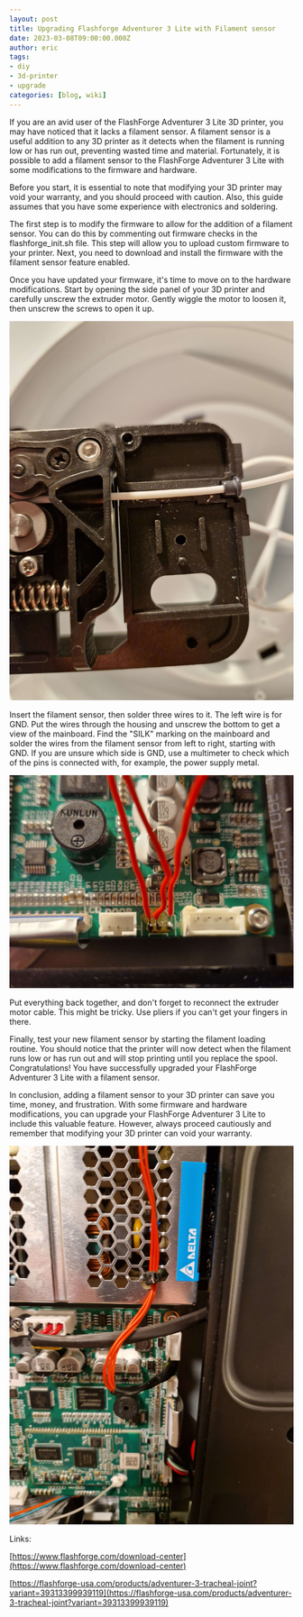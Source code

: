 ```yaml
---
layout: post
title: Upgrading Flashforge Adventurer 3 Lite with Filament sensor
date: 2023-03-08T09:00:00.000Z
author: eric
tags:
- diy
- 3d-printer
- upgrade
categories: [blog, wiki]
---
```


If you are an avid user of the FlashForge Adventurer 3 Lite 3D printer, you may have noticed that it lacks a filament sensor. A filament sensor is a useful addition to any 3D printer as it detects when the filament is running low or has run out, preventing wasted time and material. Fortunately, it is possible to add a filament sensor to the FlashForge Adventurer 3 Lite with some modifications to the firmware and hardware.

Before you start, it is essential to note that modifying your 3D printer may void your warranty, and you should proceed with caution. Also, this guide assumes that you have some experience with electronics and soldering.

The first step is to modify the firmware to allow for the addition of a filament sensor. You can do this by commenting out firmware checks in the flashforge\_init.sh file. This step will allow you to upload custom firmware to your printer. Next, you need to download and install the firmware with the filament sensor feature enabled.

Once you have updated your firmware, it's time to move on to the hardware modifications. Start by opening the side panel of your 3D printer and carefully unscrew the extruder motor. Gently wiggle the motor to loosen it, then unscrew the screws to open it up.

<!-- <figure class="kg-card kg-image-card kg-card-hascaption"><img src="/assets/img/2023/03/20230307_221759.jpg" class="kg-image" alt loading="lazy" width="2000" height="2667" srcset="/assets/img/size/w600/2023/03/20230307_221759.jpg 600w,/assets/img/size/w1000/2023/03/20230307_221759.jpg 1000w,/assets/img/size/w1600/2023/03/20230307_221759.jpg 1600w,/assets/img/size/w2400/2023/03/20230307_221759.jpg 2400w" sizes="(min-width: 720px) 720px"><figcaption>There is space for the filament sensor.</figcaption></figure><figure class="kg-card kg-image-card"><img src="/assets/img/2023/03/20230307_232154-2.jpg" class="kg-image" alt loading="lazy" width="2000" height="2667" srcset="/assets/img/size/w600/2023/03/20230307_232154-2.jpg 600w,/assets/img/size/w1000/2023/03/20230307_232154-2.jpg 1000w,/assets/img/size/w1600/2023/03/20230307_232154-2.jpg 1600w,/assets/img/size/w2400/2023/03/20230307_232154-2.jpg 2400w" sizes="(min-width: 720px) 720px"></figure> -->

![There is space for the filament sensor.](/assets/img/2023/03/20230307_221759.jpg)

Insert the filament sensor, then solder three wires to it. The left wire is for GND. Put the wires through the housing and unscrew the bottom to get a view of the mainboard. Find the "SILK" marking on the mainboard and solder the wires from the filament sensor from left to right, starting with GND. If you are unsure which side is GND, use a multimeter to check which of the pins is connected with, for example, the power supply metal.

![Filament sensor](/assets/img/2023/03/20230307_233837.jpg)

Put everything back together, and don't forget to reconnect the extruder motor cable. This might be tricky. Use pliers if you can't get your fingers in there.

Finally, test your new filament sensor by starting the filament loading routine. You should notice that the printer will now detect when the filament runs low or has run out and will stop printing until you replace the spool. Congratulations! You have successfully upgraded your FlashForge Adventurer 3 Lite with a filament sensor.

In conclusion, adding a filament sensor to your 3D printer can save you time, money, and frustration. With some firmware and hardware modifications, you can upgrade your FlashForge Adventurer 3 Lite to include this valuable feature. However, always proceed cautiously and remember that modifying your 3D printer can void your warranty.

<!-- <figure class="kg-card kg-image-card"><img src="/assets/img/2023/03/20230307_235333.jpg" class="kg-image" alt loading="lazy" width="2000" height="2667" srcset="/assets/img/size/w600/2023/03/20230307_235333.jpg 600w,/assets/img/size/w1000/2023/03/20230307_235333.jpg 1000w,/assets/img/size/w1600/2023/03/20230307_235333.jpg 1600w,/assets/img/size/w2400/2023/03/20230307_235333.jpg 2400w" sizes="(min-width: 720px) 720px"></figure> -->

![Filament sensor](/assets/img/2023/03/20230307_235333.jpg)

Links:

[https://www.flashforge.com/download-center](https://www.flashforge.com/download-center)

[https://flashforge-usa.com/products/adventurer-3-tracheal-joint?variant=39313399939119](https://flashforge-usa.com/products/adventurer-3-tracheal-joint?variant=39313399939119)

